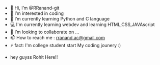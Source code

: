 - 👋 Hi, I’m @RRanand-git
- 👀 I’m interested in coding
- 🌱 I’m currently learning Python and C language
- 💻 I'm currently learning webdev and learning HTML,CSS,JAVAscript
- 💞️ I’m looking to collaborate on ...
- 📫 How to reach me : rranand.ac@gmail.com
- ⚡  fact: I'm college student start My coding jounery :) 

<!---
RRanand-git/RRanand-git is a ✨ special ✨ repository because its `README.md` (this file) appears on your GitHub profile.
You can click the Preview link to take a look at your changes.
--->
- hey guyss Rohit Here!!

